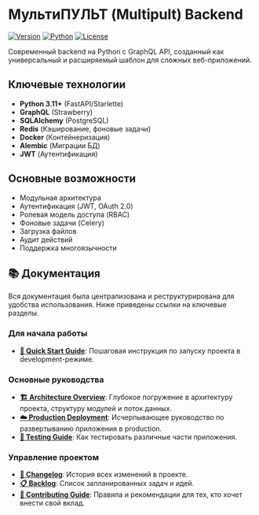 # МультиПУЛЬТ (Multipult) Backend

[![Version](https://img.shields.io/badge/version-0.6.0-blue.svg)](docs/project/changelog.md)
[![Python](https://img.shields.io/badge/python-3.11+-green.svg)](https://www.python.org/)
[![License](https://img.shields.io/badge/license-MIT-orange.svg)](LICENSE)

Современный backend на Python с GraphQL API, созданный как универсальный и расширяемый шаблон для сложных веб-приложений.

## Ключевые технологии

-   **Python 3.11+** (FastAPI/Starlette)
-   **GraphQL** (Strawberry)
-   **SQLAlchemy** (PostgreSQL)
-   **Redis** (Кэширование, фоновые задачи)
-   **Docker** (Контейнеризация)
-   **Alembic** (Миграции БД)
-   **JWT** (Аутентификация)

## Основные возможности

-   Модульная архитектура
-   Аутентификация (JWT, OAuth 2.0)
-   Ролевая модель доступа (RBAC)
-   Фоновые задачи (Celery)
-   Загрузка файлов
-   Аудит действий
-   Поддержка многоязычности

## 📚 Документация

Вся документация была централизована и реструктурирована для удобства использования. Ниже приведены ссылки на ключевые разделы.

### Для начала работы

-   **[🚀 Quick Start Guide](docs/guides/quick-start.md)**: Пошаговая инструкция по запуску проекта в development-режиме.

### Основные руководства

-   **[🏗️ Architecture Overview](docs/guides/architecture.md)**: Глубокое погружение в архитектуру проекта, структуру модулей и поток данных.
-   **[☁️ Production Deployment](docs/guides/deployment.md)**: Исчерпывающее руководство по развертыванию приложения в production.
-   **[🧪 Testing Guide](docs/features/testing-guide.md)**: Как тестировать различные части приложения.

### Управление проектом

-   **[📝 Changelog](docs/project/changelog.md)**: История всех изменений в проекте.
-   **[📋 Backlog](docs/project/backlog.md)**: Список запланированных задач и идей.
-   **[🤝 Contributing Guide](docs/project/contributing.md)**: Правила и рекомендации для тех, кто хочет внести свой вклад.

